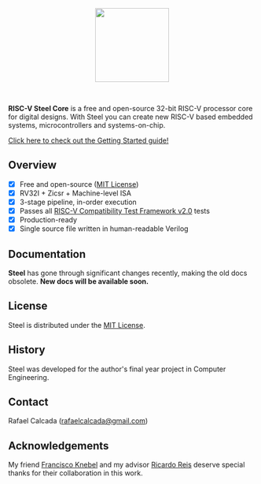 <br/>
<br/>

<p align="center"><img src="https://user-images.githubusercontent.com/22325319/205841657-5ee55baa-9d79-4c36-9e1b-a0b5afdaba31.png" width="150"></p>
<br/>

**RISC-V Steel Core** is a free and open-source 32-bit RISC-V processor core for digital designs. With Steel you can create new RISC-V based embedded systems, microcontrollers and systems-on-chip.

[Click here to check out the Getting Started guide!](https://rafaelcalcada.github.io/steel-core/getting-started/)

## Overview

- [x] Free and open-source ([MIT License](LICENSE))
- [x] RV32I + Zicsr + Machine-level ISA
- [x] 3-stage pipeline, in-order execution
- [x] Passes all [RISC-V Compatibility Test Framework v2.0](https://github.com/riscv-non-isa/riscv-arch-test) tests
- [x] Production-ready
- [x] Single source file written in human-readable Verilog

## Documentation

**Steel** has gone through significant changes recently, making the old docs obsolete. **New docs will be available soon.**

## License

Steel is distributed under the [MIT License](LICENSE).

## History

Steel was developed for the author's final year project in Computer Engineering. 

## Contact

Rafael Calcada (rafaelcalcada@gmail.com)

## Acknowledgements

My friend [Francisco Knebel](https://github.com/FranciscoKnebel) and my advisor [Ricardo Reis](https://www.linkedin.com/in/ricardo-reis-bab4575/) deserve special thanks for their collaboration in this work.
